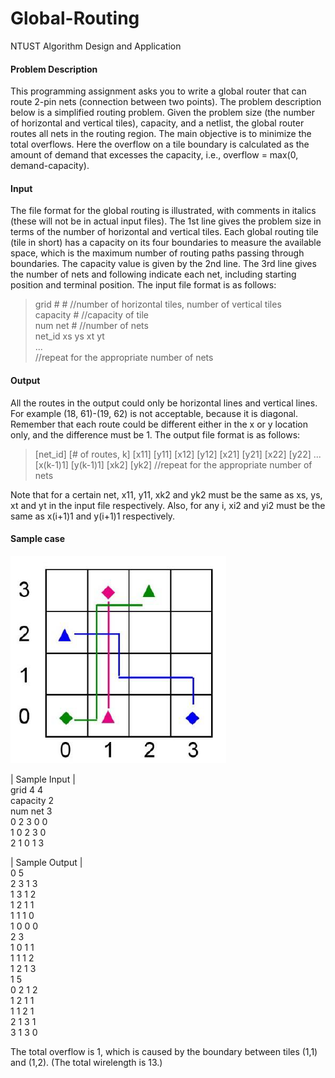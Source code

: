# Global-Routing
NTUST Algorithm Design and Application

#### Problem Description
This programming assignment asks you to write a global router that can route 2-pin nets (connection between two points). The problem description below is a simplified routing problem. Given the problem size (the number of horizontal and vertical tiles), capacity, and a netlist, the global router routes all nets in the routing region. The main objective is to minimize the total overflows. Here the overflow on a tile boundary is calculated as the amount of demand that excesses the capacity, i.e., overflow = max(0, demand-capacity).

#### Input
The file format for the global routing is illustrated, with comments in italics (these will not be in actual input files). The 1st line gives the problem size in terms of the number of horizontal and vertical tiles. Each global routing tile (tile in short) has a capacity on its four boundaries to measure the available space, which is the maximum number of routing paths passing through boundaries. The capacity value is given by the 2nd line. The 3rd line gives the number of nets and following indicate each net, including starting position and terminal position. The input file format is as follows:  

> grid # # //number of horizontal tiles, number of vertical tiles  
> capacity # //capacity of tile  
> num net # //number of nets  
> net_id xs ys xt yt  
> ...  
> //repeat for the appropriate number of nets  

#### Output
All the routes in the output could only be horizontal lines and vertical lines. For example (18, 61)-(19, 62) is not acceptable, because it is diagonal. Remember that each route could be different either in the x or y location only, and the difference must be 1. The output file format is as follows:

> [net_id] [# of routes, k]
> [x11] [y11] [x12] [y12]
> [x21] [y21] [x22] [y22]
> ...
> [x(k-1)1] [y(k-1)1] [xk2] [yk2]
> //repeat for the appropriate number of nets

Note that for a certain net, x11, y11, xk2 and yk2 must be the same as xs, ys, xt and yt in the input file respectively. Also, for any i, xi2 and yi2 must be the same as x(i+1)1 and y(i+1)1 respectively.

#### Sample case
![](https://github.com/naiyu0609/Global-Routing/blob/main/1.PNG)  

| Sample Input |  
grid 4 4  
capacity 2  
num net 3  
0 2 3 0 0  
1 0 2 3 0  
2 1 0 1 3  

| Sample Output |  
0 5  
2 3 1 3  
1 3 1 2  
1 2 1 1  
1 1 1 0  
1 0 0 0  
2 3  
1 0 1 1  
1 1 1 2  
1 2 1 3  
1 5  
0 2 1 2  
1 2 1 1  
1 1 2 1  
2 1 3 1  
3 1 3 0  

The total overflow is 1, which is caused by the boundary between tiles (1,1) and (1,2).
(The total wirelength is 13.)
